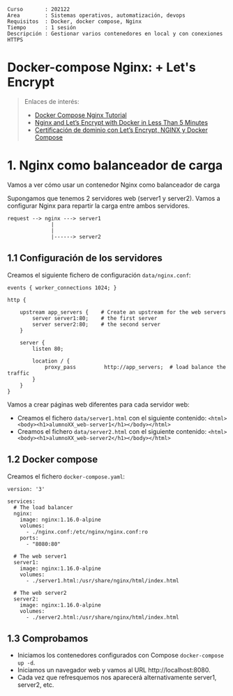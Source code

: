 
```
Curso       : 202122
Area        : Sistemas operativos, automatización, devops
Requisitos  : Docker, docker compose, Nginx
Tiempo      : 1 sesión
Descripción : Gestionar varios contenedores en local y con conexiones HTTPS
```

# Docker-compose Nginx: + Let's Encrypt

> Enlaces de interés:
> * [Docker Compose Nginx Tutorial](https://omarghader.github.io/docker-compose-nginx-tutorial/)
> * [Nginx and Let’s Encrypt with Docker in Less Than 5 Minutes](https://pentacent.medium.com/nginx-and-lets-encrypt-with-docker-in-less-than-5-minutes-b4b8a60d3a71)
> * [Certificación de dominio con Let’s Encrypt, NGINX y Docker Compose](https://medium.com/eudaimonia-ar/certificar-dominios-con-letsencrypt-y-nginx-con-docker-compose-a6a948f47f2f)

# 1. Nginx como balanceador de carga

Vamos a ver cómo usar un contenedor Nginx como balanceador de carga

Supongamos que tenemos 2 servidores web (server1 y server2). Vamos a configurar Nginx para repartir la carga entre ambos servidores.

```
request --> nginx ---> server1
              |    
              |
              |------> server2
```

## 1.1 Configuración de los servidores

Creamos el siguiente fichero de configuración `data/nginx.conf`:

```
events { worker_connections 1024; }

http {

    upstream app_servers {    # Create an upstream for the web servers
        server server1:80;    # the first server
        server server2:80;    # the second server
    }

    server {
        listen 80;

        location / {
            proxy_pass         http://app_servers;  # load balance the traffic
        }
    }
}
```

Vamos a crear páginas web diferentes para cada servidor web:
* Creamos el fichero `data/server1.html` con el siguiente contenido: `<html><body><h1>alumnoXX_web-server1</h1></body></html>`
* Creamos el fichero `data/server2.html` con el siguiente contenido: `<html><body><h1>alumnoXX_web-server2</h1></body></html>`


## 1.2 Docker compose

Creamos el fichero `docker-compose.yaml`:

```
version: '3'

services:
  # The load balancer
  nginx:
    image: nginx:1.16.0-alpine
    volumes:
      - ./nginx.conf:/etc/nginx/nginx.conf:ro
    ports:
      - "8080:80"

  # The web server1
  server1:
    image: nginx:1.16.0-alpine
    volumes:
      - ./server1.html:/usr/share/nginx/html/index.html

  # The web server2
  server2:
    image: nginx:1.16.0-alpine
    volumes:
      - ./server2.html:/usr/share/nginx/html/index.html
```

## 1.3 Comprobamos

* Iniciamos los contenedores configurados con Compose `docker-compose up -d`.
* Iniciamos un navegador web y vamos al URL http://localhost:8080.
* Cada vez que refresquemos nos aparecerá alternativamente server1, server2, etc.
